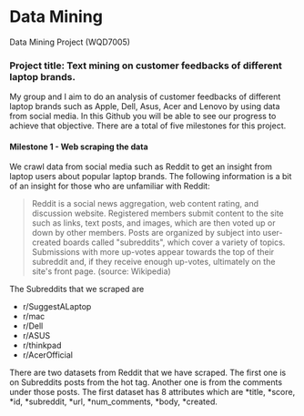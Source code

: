 # Data Mining
Data Mining Project (WQD7005)

### Project title: Text mining on customer feedbacks of different laptop brands.

My group and I aim to do an analysis of customer feedbacks of different laptop brands such as Apple, Dell, Asus, Acer and Lenovo by using data from social media. In this Github you will be able to see our progress to achieve that objective. There are a total of five milestones for this project.

#### Milestone 1 - Web scraping the data

We crawl data from social media such as Reddit to get an insight from laptop users about popular laptop brands. The following information is a bit of an insight for those who are unfamiliar with Reddit:
> Reddit is a social news aggregation, web content rating, and discussion website. Registered members submit content to the site such as links, text posts, and images, which are then voted up or down by other members. Posts are organized by subject into user-created boards called "subreddits", which cover a variety of topics. Submissions with more up-votes appear towards the top of their subreddit and, if they receive enough up-votes, ultimately on the site's front page. (source: Wikipedia)

The Subreddits that we scraped are
- r/SuggestALaptop
- r/mac
- r/Dell
- r/ASUS
- r/thinkpad
- r/AcerOfficial

There are two datasets from Reddit that we have scraped. The first one is on Subreddits posts from the hot tag. Another one is from the comments under those posts. The first dataset has 8 attributes which are *title, *score, *id, *subreddit, *url, *num_comments, *body, *created.

